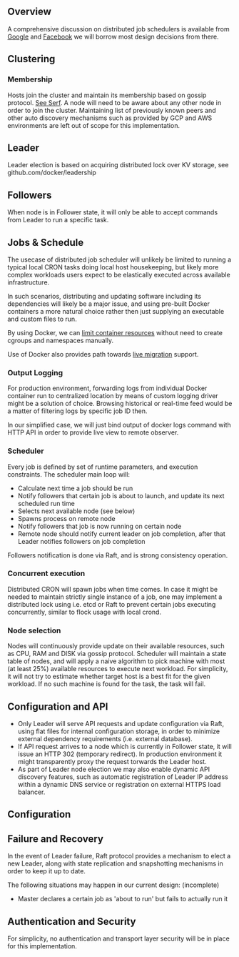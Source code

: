 ## Overview
A comprehensive discussion on distributed job schedulers is available from 
[Google](https://queue.acm.org/detail.cfm?id=2745840) 
and [Facebook](https://facebook.github.io/bistro/static/bistro_ATC_final.pdf) we will borrow most design decisions from there. 

## Clustering
### Membership 
Hosts join the cluster and maintain its membership based on gossip protocol. 
[See Serf](https://github.com/hashicorp/serf). A node will need to be aware about any other node 
in order to join the cluster. Maintaining list of previously known peers 
and other auto discovery mechanisms such as provided by GCP and AWS environments are left out of scope for this implementation.

## Leader
Leader election is based on acquiring distributed lock over KV storage, see github.com/docker/leadership

## Followers
When node is in Follower state, it will only be able to accept commands from Leader to run a specific task.

## Jobs & Schedule
The usecase of distributed job scheduler will unlikely be limited to running a typical local CRON tasks doing local host housekeeping, 
but likely more complex workloads users expect to be elastically executed across available infrastructure.

In such scenarios, distributing and updating software including its dependencies will likely be a major issue, 
and using pre-built Docker containers a more natural choice rather then just supplying an executable and custom files to run. 

By using Docker, we can [limit container resources](https://docs.docker.com/engine/admin/resource_constraints/) 
without need to create cgroups and namespaces manually. 

Use of Docker also provides path towards [live migration](https://github.com/docker/docker/blob/master/experimental/checkpoint-restore.md) support. 

### Output Logging
For production environment, forwarding logs from individual Docker container run 
to centralized location by means of custom logging driver might be a solution of choice. 
Browsing historical or real-time feed would be a matter of filtering logs by specific job ID then.

In our simplified case, we will just bind output of docker logs command with HTTP API in order to provide live view to remote observer.

### Scheduler
Every job is defined by set of runtime parameters, and execution constraints. The scheduler main loop will: 

* Calculate next time a job should be run
* Notify followers that certain job is about to launch, and update its next scheduled run time
* Selects next available node (see below)
* Spawns process on remote node
* Notify followers that job is now running on certain node 
* Remote node should notify current leader on job completion, after that Leader notifies followers on job completion

Followers notification is done via Raft, and is strong consistency operation. 

### Concurrent execution
Distributed CRON will spawn jobs when time comes. In case it might be needed to maintain strictly single instance of a job, 
one may implement a distributed lock using i.e. etcd or Raft to prevent certain jobs executing concurrently, similar to flock usage with local crond.

### Node selection
Nodes will continuously provide update on their available resources, such as CPU, RAM and DISK via gossip protocol. 
Scheduler will maintain a state table of nodes, and will apply a naive algorithm to pick machine with most (at least 25%) available resources to execute next workload.
For simplicity, it will not try to estimate whether target host is a best fit for the given workload. If no such machine is found for the task, the task will fail. 

## Configuration and API

* Only Leader will serve API requests and update configuration via Raft, using flat files for internal configuration storage, in order to minimize external dependency requirements (i.e. external database). 
* If API request arrives to a node which is currently in Follower state, it will issue an HTTP 302 (temporary redirect). In production environment it might transparently proxy the request torwards the Leader host.
* As part of Leader node election we may also enable dynamic API discovery features, such as automatic registration of Leader IP address within a dynamic DNS service or registration on external HTTPS load balancer. 

## Configuration 

## Failure and Recovery
In the event of Leader failure, Raft protocol provides a mechanism to elect a new Leader, along with state replication and snapshotting mechanisms in order to keep it up to date. 

The following situations may happen in our current design: (incomplete)
* Master declares a certain job as 'about to run' but fails to actually run it

## Authentication and Security
For simplicity, no authentication and transport layer security will be in place for this implementation. 
